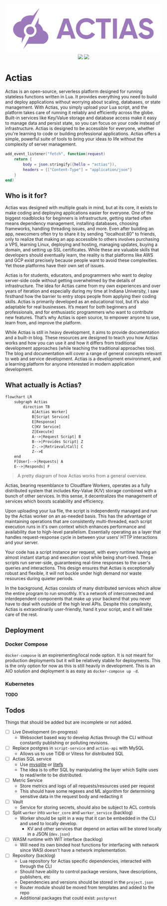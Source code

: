 <p align="center">
	<img width="550" src="https://raw.githubusercontent.com/JSH32/actias/master/.github/assets/banner.png"><br>
	<img src="https://img.shields.io/badge/contributions-welcome-orange.svg">
	<img src="https://img.shields.io/badge/Made%20with-%E2%9D%A4-ff69b4?logo=love">
</p>

# Actias
Actias is an open-source, serverless platform designed for running stateless functions written in Lua. It provides everything you need to build and deploy applications without worrying about scaling, databases, or state management. With Actias, you simply upload your Lua script, and the platform takes care of running it reliably and efficiently across the globe. Built-in services like Key/Value storage and database access make it easy to manage data and persist state, so you can focus on your code instead of infrastructure. Actias is designed to be accessible for everyone, whether you're learning to code or building professional applications. Actias offers a simple, powerful suite of tools to bring your ideas to life without the complexity of server management.

```lua
add_event_listener("fetch", function(request)
    return {
        body = json.stringify({hello = "actias"}),
        headers = {["Content-Type"] = "application/json"}
    }
end)
```

## Who is it for?
Actias was designed with multiple goals in mind, but at its core, it exists to make coding and deploying applications easier for everyone. One of the biggest roadblocks for beginners is infrastructure, getting started often means dependency management, installing databases, choosing frameworks, handling threading issues, and more. Even after building an app, newcomers often try to share it by sending "localhost:80" to friends, only to realize that making an app accessible to others involves purchasing a VPS, learning Linux, deploying and hosting, managing updates, buying a domain, and setting up SSL certificates. While these are valuable skills that developers should eventually learn, the reality is that platforms like AWS and GCP exist precisely because people want to avoid these complexities. Yet those platforms have their own set of issues.

Actias is for students, educators, and programmers who want to deploy server-side code without getting overwhelmed by the details of infrastructure. The idea for Actias came from my own experiences and over years of iteration and especially during my time at Indiana University, I saw firsthand how the barrier to entry stops people from applying their coding skills. Actias is primarily developed as an educational tool, but it’s also adaptable for real businesses. It’s meant for both beginners and professionals, and for enthusiastic programmers who want to contribute new features. That’s why Actias is open source, to empower anyone to use, learn from, and improve the platform.

While Actias is still in heavy development, it aims to provide documentation and a built-in blog. These resources are designed to teach you how Actias works and how you can use it and how it differs from traditional development approaches (while teaching the traditional approaches too). The blog and documentation will cover a range of general concepts relevant to web and service development. Actias is a development environment, and a learning platform for anyone interested in modern application development.

## What actually is Actias?
```mermaid
flowchart LR
    subgraph Actias
        direction TB
            A[Actias Worker]
            B[Script Service]
            E[Response]
            C[KV Service]
            Z[Execute]
            A-->|Request Script| B
            B-->|Provides Script| Z
            Z-.->|Retrieval/Call| C
            Z-->E
    end
    F[User]-->|Requests| A
    E-->|Responds| F
```
> A pretty diagram of how Actias works from a general overview.

Actias, bearing resemblance to Cloudflare Workers, operates as a fully distributed system that includes Key-Value (K/V) storage combined with a bunch of other services. In this sense, it decentralizes the management of services which boosts scalability and efficiency. 

Upon uploading your lua file, the script is independently managed and run by the Actias worker on an as-needed basis. This has the advantage of maintaining operations that are consistently multi-threaded, each script execution runs in it's own context which enhances performance and availability due to high-level parallelism. Essentially operating as a layer that handles request-response cycle in between your users’ HTTP interactions and your server. 

Your code has a script instance per request, with every runtime having an almost instant startup and execution cost while being short-lived. These scripts run server-side, guaranteeing real-time responses to the user's queries and interactions. This design ensures that Actias is exceptionally robust and flexible, it will not buckle under high demand nor waste resources during quieter periods.

In the background, Actias consists of many distributed services which allow the entire program to run smoothly. It's a network of interconnected and interdependent components that make up your backend that you never have to deal with outside of the high level APIs. Despite this complexity, Actias is extraordinarily user-friendly, hand it your script, and it will take care of the rest.

## Deployment
### Docker Compose
`docker-compose` is an expirementing/local node option. It is not meant for production deployments but it will be relatively stable for deployments. This is the only option for now as this is still heavily in development. This is an AIO solution and deployment is as easy as `docker-compose up -d`.
### Kubernetes
**TODO**

## Todos
Things that should be added but are incomplete or not added.
- [ ] Live Development (in-progress)
  - Websocket based way to develop Actias through the CLI without constantly publishing or polluting revisions.
- [ ] Replace postgres in `script-service` and `actias-api` with MySQL
  - Allows us to use TiDB or Vitess for distributed SQL
- [ ] Actias SQL service
  - Use [mvsqlite](https://github.com/losfair/mvsqlite) or [litefs](https://github.com/superfly/litefs/blob/main/docs/ARCHITECTURE.md)
  - The idea is to offer SQL by manipulating the layer which Sqlite uses to read/write to be distributed.
- [ ] Metric Service
  - Store metrics and logs of all requests/resources used per request
  - This should have some regexes and ML algorithm for determining sensitive data in the request body and redacting it
- [ ] Vault
  - Service for storing secrets, should also be subject to ACL controls
- [ ] Split `worker` into `worker_core` and `worker_service` (backlog)
  - Worker should be split in a way that it can be embedded in the CLI and used to locally develop.
    - KV and other services that depend on actias will be stored locally in a JSON (`dev.json`)
- [ ] WASM runtime with WIT interface (backlog)
  - Will need its own binded host functions for interfacing with network since WASI doesn't have a network implementation.
- [ ] Repository (backlog)
  - Lua repository for Actias specific dependencies, interacted with through the CLI
  - Should have ability to control package versions, have descriptions, publishers, etc
  - Dependencies and versions should be stored in the `project.json`
  - Router module should be moved from templates and added to the repo
  - Additional packages that could exist: `postgrest`
